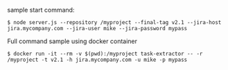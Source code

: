 

sample start command:
```
$ node server.js --repository /myproject --final-tag v2.1 --jira-host jira.mycompany.com --jira-user mike --jira-password mypass
```

Full command sample using docker container
```
$ docker run -it --rm -v $(pwd):/myproject task-extractor -- -r /myproject -t v2.1 -h jira.mycompany.com -u mike -p mypass
```

